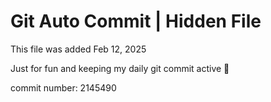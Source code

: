 # Git Auto Commit | Hidden File

This file was added Feb 12, 2025

Just for fun and keeping my daily git commit active 🤪

commit number: 2145490
